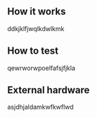 <!---

This file is used to generate your project datasheet. Please fill in the information below and delete any unused
sections.

You can also include images in this folder and reference them in the markdown. Each image must be less than
512 kb in size, and the combined size of all images must be less than 1 MB.
-->

## How it works

ddkjklfjwqlkdwlkmk

## How to test

qewrworwpoelfafsjfjkla

## External hardware

asjdhjaldamkwfkwflwd
